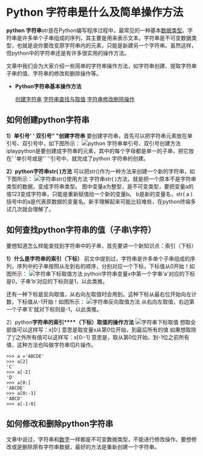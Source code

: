# Python 字符串是什么及简单操作方法

**python 字符串**str是在Python编写程序过程中，最常见的一种基本[数据类型](http://www.iplaypy.com/jichu/data-type.html)。字符串是许多单个子串组成的序列，其主要是用来表示文本。字符串是不可变数据类型，也就是说你要改变原字符串内的元素，只能是新建另一个字符串。虽然这样，但python中的字符串还是有许多很实用的操作方法。

文章中我们会为大家介绍一些简单的字符串操作方法，如字符串创建、提取字符串子串的值、字符串的修改和删除操作等。

- **Python字符串基本操作方法**

  [创建字符串](http://www.iplaypy.com/jichu/str.html#d1)
  [字符串查找与取值](http://www.iplaypy.com/jichu/str.html#d2)
  [字符串修改删除操作](http://www.iplaypy.com/jichu/str.html#d3)

## 如何创建python字符串

**1）单引号' ' 双引号" "创建字符串**
要创建字符串，首先可以把字符串元素放在单引号、双引号中，如下图所示：
![python 字符串单引号、双引号创建方法](http://www.iplaypy.com/uploads/allimg/131211/2-131211211Q9362.jpg)
iplaypython是要创建成字符串的元素，其中的每个字母都是单一的子串，把它放在' '单引号或是'' ''引号中，就完成了python 字符串的创建。

**2）python字符串str( )方法**
可以把str()作为一种方法来创建一个新的字符串，如下图所示：
![字符串str()使用方法](http://www.iplaypy.com/uploads/allimg/131211/2-131211214144G0.jpg)
字符串str( )方法，就是把一个原本不是字符串类型的数据，变成字符串类型。
图中变量a为整型，是不可变类型，要把变量a的值123变成字符串，只能是重新赋值给一个新的变量b。
b是新的变量名，str( a )括号中的a是代表原数据的变量名。新手理解起来可能比较难些，在python终端多试几次就会理解了。

## 如何查找python字符串的值（子串\字符）

要想知道怎么样能查找到字符串中的子串，首先要讲一个新知识点：索引（下标）

**1）什么是字符串的索引（下标）**
前文中提到过，字符串是许多单个子串组成的序列，序列中的子串按照从左到右的顺序，分别对应一个下标，下标值从0开始！如图所示：
![字符串下标取值方法](http://www.iplaypy.com/uploads/allimg/131211/2-131211222030130.jpg)
python字符串变量x中第一个字串'a'对应的下标是0，子串‘b'对应的下标则是1，以此类推。

还有一种下标是反向取值，从右向左取值时会用到。这种下标从最右位开始向左计数，下标值从-1开始！如图所示：
![字符串反向取值方法](http://www.iplaypy.com/uploads/allimg/131211/2-131211231323932.jpg)
从右向左取值，右边第一个子串'E'就对下标则是-1，以此类推。

2）python**字符串的索引****（下标）取值的操作方法**
![字符串下标取值](http://www.iplaypy.com/uploads/allimg/131211/2-131211230033933.jpg)
想取全部值可以这样写：x[0:] 意思是取变量x从第0位开始，到最后所有的值
如果想取除了‘j’之外所有值可以这样写：x[0:-1] 意思是，取从第0位开始，到-1位之前所有值，这种方法也叫做字符串切片操作。

```
>>> a ='ABCDE'
>>> a[2]
'C'
>>> a[-2]
'D'
>>> a[0:]
'ABCDE'
>>> a[0:-1]
'ABCD'
>>> a[-1:0]
```

## 如何修改和删除python字符串

文章中说过，字符串和[数字](http://www.iplaypy.com/jichu/int.html)一样都是不可变数据类型，不能进行修改操作。要想修改或是删除原有字符串数据，最好的方法是重新创建一个字符串。
